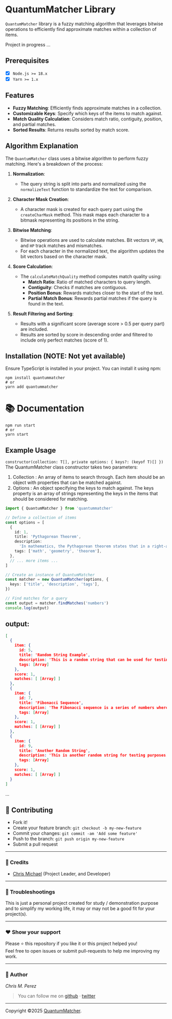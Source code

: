 # QuantumMatcher Library

`QuantumMatcher` library is a fuzzy matching algorithm that leverages bitwise operations to efficiently find approximate matches within a collection of items.

Project in progress ...

## Prerequisites

- [x] `Node.js >= 18.x`
- [x] `Yarn >= 1.x`

## Features

- **Fuzzy Matching**: Efficiently finds approximate matches in a collection.
- **Customizable Keys**: Specify which keys of the items to match against.
- **Match Quality Calculation**: Considers match ratio, contiguity, position, and partial matches.
- **Sorted Results**: Returns results sorted by match score.

## Algorithm Explanation

The `QuantumMatcher` class uses a bitwise algorithm to perform fuzzy matching. Here's a breakdown of the process:

1. **Normalization**:

   - The query string is split into parts and normalized using the `normalizeText` function to standardize the text for comparison.

2. **Character Mask Creation**:

   - A character mask is created for each query part using the `createCharMask` method. This mask maps each character to a bitmask representing its positions in the string.

3. **Bitwise Matching**:

   - Bitwise operations are used to calculate matches. Bit vectors `VP`, `HN`, and `HP` track matches and mismatches.
   - For each character in the normalized text, the algorithm updates the bit vectors based on the character mask.

4. **Score Calculation**:

   - The `calculateMatchQuality` method computes match quality using:
     - **Match Ratio**: Ratio of matched characters to query length.
     - **Contiguity**: Checks if matches are contiguous.
     - **Position Bonus**: Rewards matches closer to the start of the text.
     - **Partial Match Bonus**: Rewards partial matches if the query is found in the text.

5. **Result Filtering and Sorting**:
   - Results with a significant score (average score > 0.5 per query part) are included.
   - Results are sorted by score in descending order and filtered to include only perfect matches (score of 1).

## Installation (NOTE: Not yet available)

Ensure TypeScript is installed in your project. You can install it using npm:

```shell
npm install quantummatcher
# or
yarn add quantummatcher
```

# 📚 Documentation

```shell
npm run start
# or
yarn start
```

## Example Usage

`constructor(collection: T[], private options: { keys?: (keyof T)[] })`
The QuantumMatcher class constructor takes two parameters:

1. Collection : An array of items to search through. Each item should be an object with properties that can be matched against.
2. Options : An object specifying the keys to match against. The keys property is an array of strings representing the keys in the items that should be considered for matching.

```typescript
import { QuantumMatcher } from 'quantummatcher'

// Define a collection of items
const options = [
  {
    id: 1,
    title: 'Pythagorean Theorem',
    description:
      'In mathematics, the Pythagorean theorem states that in a right-angled triangle, the square of the hypotenuse is equal to the sum of the squares of the other two sides.',
    tags: ['math', 'geometry', 'theorem'],
  },
  // ... more items ...
]

// Create an instance of QuantumMatcher
const matcher = new QuantumMatcher(options, {
  keys: ['title', 'description', 'tags'],
})

// Find matches for a query
const output = matcher.findMatches('numbers')
console.log(output)
```

## output:

```json
[
  {
    item: {
      id: 5,
      title: 'Random String Example',
      description: 'This is a random string that can be used for testing search functionality. It includes special characters like @#$%^&* and numbers like 12345.',
      tags: [Array]
    },
    score: 1,
    matches: [ [Array] ]
  },
  {
    item: {
      id: 7,
      title: 'Fibonacci Sequence',
      description: 'The Fibonacci sequence is a series of numbers where each number is the sum of the two preceding ones, starting from 0 and 1.',
      tags: [Array]
    },
    score: 1,
    matches: [ [Array] ]
  },
  {
    item: {
      id: 9,
      title: 'Another Random String',
      description: 'This is another random string for testing purposes. It includes mixed case letters, numbers 67890, and symbols !@#$%^&*().',
      tags: [Array]
    },
    score: 1,
    matches: [ [Array] ]
  }
]
```

...

## **:handshake: Contributing**

- Fork it!
- Create your feature branch: `git checkout -b my-new-feature`
- Commit your changes: `git commit -am 'Add some feature'`
- Push to the branch: `git push origin my-new-feature`
- Submit a pull request

---

### **:busts_in_silhouette: Credits**

- [Chris Michael](https://github.com/ChrisMichaelPerezSantiago) (Project Leader, and Developer)

---

### **:anger: Troubleshootings**

This is just a personal project created for study / demonstration purpose and to simplify my working life, it may or may
not be a good fit for your project(s).

---

### **:heart: Show your support**

Please :star: this repository if you like it or this project helped you!\
Feel free to open issues or submit pull-requests to help me improving my work.

---

### **:robot: Author**

_*Chris M. Perez*_

> You can follow me on
> [github](https://github.com/ChrisMichaelPerezSantiago)&nbsp;&middot;&nbsp;[twitter](https://twitter.com/Chris5855M)

---

Copyright ©2025 [QuantumMatcher](https://github.com/ChrisMichaelPerezSantiago/quantummatcher).
